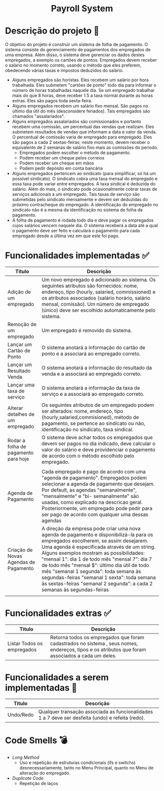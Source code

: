 <div align="center">
 
<h1>Payroll System</h1>
 
 
</div>
 
# Descrição do projeto :memo:
 
O objetivo do projeto é construir um sistema de folha de pagamento. O sistema consiste do
gerenciamento de pagamentos dos empregados de uma empresa. Além disso, o sistema deve
gerenciar os dados destes empregados, a exemplo os cartões de pontos. Empregados devem receber
o salário no momento correto, usando o método que eles preferem, obedecendo várias taxas e
impostos deduzidos do salário.
 
- Alguns empregados são horistas. Eles recebem um salário por hora trabalhada. Eles
  submetem "cartões de ponto" todo dia para informar o número de horas trabalhadas naquele
  dia. Se um empregado trabalhar mais do que 8 horas, deve receber 1.5 a taxa normal
  durante as horas extras. Eles são pagos toda sexta-feira.
- Alguns empregados recebem um salário fixo mensal. São pagos no último dia útil do mês
  (desconsidere feriados). Tais empregados são chamados "assalariados".
- Alguns empregados assalariados são comissionados e portanto recebem uma comissão, um
  percentual das vendas que realizam. Eles submetem resultados de vendas que informam a
  data e valor da venda. O percentual de comissão varia de empregado para empregado. Eles
  são pagos a cada 2 sextas-feiras; neste momento, devem receber o equivalente de 2 semanas
  de salário fixo mais as comissões do período.
  - Empregados podem escolher o método de pagamento.
  - Podem receber um cheque pelos correios
  - Podem receber um cheque em mãos
  - Podem pedir depósito em conta bancária
- Alguns empregados pertencem ao sindicato (para simplificar, só há um possível sindicato).
  O sindicato cobra uma taxa mensal do empregado e essa taxa pode variar entre
  empregados. A taxa sindical é deduzida do salário. Além do mais, o sindicato pode
  ocasionalmente cobrar taxas de serviços adicionais a um empregado. Tais taxas de serviço
  são submetidas pelo sindicato mensalmente e devem ser deduzidas do próximo
  contracheque do empregado. A identificação do empregado no sindicato não é a mesma da
  identificação no sistema de folha de pagamento.
- A folha de pagamento é rodada todo dia e deve pagar os empregados cujos salários vencem
  naquele dia. O sistema receberá a data até a qual o pagamento deve ser feito e calculará o
  pagamento para cada empregado desde a última vez em que este foi pago.
 
# Funcionalidades implementadas :white_check_mark:
 
| Titulo                                | Descrição                                                                                                                                                                                                                                                                                                                                                                                                                                                                                      |
| ------------------------------------- | ---------------------------------------------------------------------------------------------------------------------------------------------------------------------------------------------------------------------------------------------------------------------------------------------------------------------------------------------------------------------------------------------------------------------------------------------------------------------------------------------- |
| Adição de um empregado                | Um novo empregado é adicionado ao sistema. Os seguintes atributos são fornecidos: nome, endereço, tipo (hourly, salaried, commissioned) e os atributos associados (salário horário, salário mensal, comissão). Um número de empregado (único) deve ser escolhido automaticamente pelo sistema.                                                                                                                                                                                                 |
| Remoção de um empregado               | Um empregado é removido do sistema.                                                                                                                                                                                                                                                                                                                                                                                                                                                            |
| Lançar um Cartão de Ponto             | O sistema anotará a informação do cartão de ponto e a associará ao empregado correto.                                                                                                                                                                                                                                                                                                                                                                                                          |
| Lançar um Resultado Venda             | O sistema anotará a informação do resultado da venda e a associará ao empregado correto.                                                                                                                                                                                                                                                                                                                                                                                                       |
| Lançar uma taxa de serviço            | O sistema anotará a informação da taxa de serviço e a associará ao empregado correto.                                                                                                                                                                                                                                                                                                                                                                                                          |
| Alterar detalhes de um empregado      | Os seguintes atributos de um empregado podem ser alterados: nome, endereço, tipo (hourly,salaried,commisioned), método de pagamento, se pertence ao sindicato ou não, identificação no sindicato, taxa sindical.                                                                                                                                                                                                                                                                               |
| Rodar a folha de pagamento para hoje  | O sistema deve achar todos os empregados que devem ser pagos no dia indicado, deve calcular o valor do salário e deve providenciar o pagamento de acordo com o método escolhido pelo empregado.                                                                                                                                                                                                                                                                                                |
|                                                                                                                                                                                                                                                                                                                                                                                                                 |
| Agenda de Pagamento                   | Cada empregado é pago de acordo com uma "agenda de pagamento". Empregados podem selecionar a agenda de pagamento que desejam. Por default, as agendas "semanalmente", "mensalmente" e "bi- semanalmente" são usadas, como explicado na descricao geral. Posteriormente, um empregado pode pedir para ser pago de acordo com qualquer uma dessas agendas                                                                                                                                        |
| Criação de Novas Agendas de Pagamento | A direção da empresa pode criar uma nova agenda de pagamento e disponibilizá-la para os empregados escolherem, se assim desejarem. Uma agenda é especificada através de um string. Alguns exemplos mostram as possibilidades: "mensal 1": dia 1 de todo mês "mensal 7": dia 7 de todo mês "mensal $": último dia útil de todo mês "semanal 1 segunda": toda semana às segundas-feiras "semanal 1 sexta": toda semana às sextas-feiras "semanal 2 segunda": a cada 2 semanas às segundas-feiras |
|                                       |
 
# Funcionalidades extras :white_check_mark:
 
| Titulo                     | Descrição                                                                                                                                        |
| -------------------------- | ------------------------------------------------------------------------------------------------------------------------------------------------ |
| Listar Todos os empregados | Retorna todos os empregados que foram cadastrados no sistema , seus nomes, endereços, tipos e os atributos que foram associados a cada um deles. |

 
# Funcionalidades a serem implementadas :wrench:
 
| Titulo | Descrição                                                                      |
| ------ | ------------------------------------------------------------------------------ |
| Undo/Redo   | Qualquer transação associada as funcionalidades 1 a 7 deve ser desfeita (undo) e refeita (redo). |

# Code Smells :bomb:
- *Long Method*
   - Uso e repetição de estruturas condicionais (ifs e switchs) desnecessariamente, tanto no Menu Principal, quanto no Menu de alteração do empregado.
- *Duplicate Code*
   - Repetição de laços
